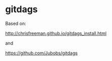# gitdags

Based on:

http://chrisfreeman.github.io/gitdags_install.html

and

https://github.com/Jubobs/gitdags 
